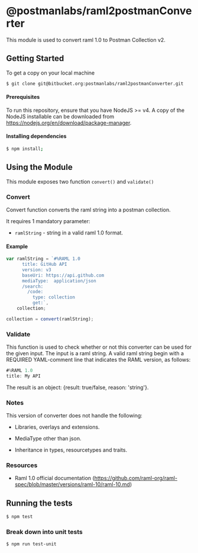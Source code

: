 # @postmanlabs/raml2postmanConverter

This module is used to convert raml 1.0 to Postman Collection v2.

## Getting Started
 To get a copy on your local machine
```bash
$ git clone git@bitbucket.org:postmanlabs/raml2postmanConverter.git
```


#### Prerequisites
To run this repository, ensure that you have NodeJS >= v4. A copy of the NodeJS installable can be downloaded from https://nodejs.org/en/download/package-manager.

#### Installing dependencies
```bash
$ npm install;
```

## Using the Module
This module exposes two function `convert()` and `validate()`

### Convert

Convert function converts the raml string into a postman collection.

It requires 1 mandatory parameter:

* `ramlString` - string in a valid raml 1.0 format.

#### Example
```javascript
var ramlString = `#%RAML 1.0
      title: GitHub API
      version: v3
      baseUri: https://api.github.com
      mediaType:  application/json
      /search:
        /code:
          type: collection
          get:`,
    collection;

collection = convert(ramlString);
```

### Validate

This function is used to check whether or not this converter can be used for the given input. The input is a raml string. A valid raml string begin with a REQUIRED YAML-comment line that indicates the RAML version, as follows:
```javascript
#%RAML 1.0
title: My API
```

The result is an object: {result: true/false, reason: 'string'}.



### Notes

This version of converter does not handle the following:

* Libraries, overlays and extensions.

* MediaType other than json.

* Inheritance in types, resourcetypes and traits.

### Resources

* Raml 1.0 official documentation (https://github.com/raml-org/raml-spec/blob/master/versions/raml-10/raml-10.md)

## Running the tests

```bash
$ npm test
```

### Break down into unit tests

```bash
$ npm run test-unit
```

